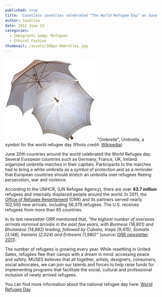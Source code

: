 ```yaml
---
published: true
title: 'Countless countries celebrated "The World Refugee Day" on June 20th'
author: Sandrine
date: 2012 June 23
categories:
  - Immigrants &amp; Refugees
  - Ethical Fashion
thumbnail: /assets/300px-Ombrelles.jpg
---
```

![Français : Ombrelle, France, début XXe siècle](/assets/300px-Ombrelles.jpg "Français : Ombrelle, France, début XXe siècle")
"Ombrelle", Umbrella, a symbol for the world refugee day (Photo credit: [Wikipedia](http://commons.wikipedia.org/wiki/File:Ombrelles.jpg))

June 20th countries around the world celebrated the World Refugee day. Several European countries such as Germany, France, UK, Ireland organized umbrella marches in their capitals. Participants to the marches had to bring a white umbrella as a symbol of protection and as a reminder that European countries should stretch an umbrella over refugees fleeing persecution, war and violence.

According to the UNHCR, (UN Refugee Agency), there are over **43.7 million** refugees and internally displaced people around the world. In 2011, the [Office of Refugee Resettlement](http://www.acf.hhs.gov/programs/orr/about/mission.htm) (ORR) and its partners served nearly 102,500 new arrivals. including 56,379 refugees. The U.S. receives refugees from more than 65 countries.

In its last newsletter ORR mentioned that, *"the highest number of overseas arrivals mirrored arrivals in the past few years, with Burmese (16,901) and Bhutanese (14,882) leading, followed by Cubans, Iraqis (9,415), Somalis (3,148), Iranians (2,024) and Eritreans (1,980)"* (source: [ORR newsletter 2011](http://www.acf.hhs.gov/programs/orr/press/2011_Year_End_Newsletter.htm)).

The number of refugees is growing every year. While resettling in United Sates, refugees flee their camps with a dream in mind: accessing peace and safety. MUSES believes that all together, artists, designers, consumers, social advocates, we can join our talents and forces to help raise funds for implementing programs that facilitate the social, cultural and professional inclusion of newly arrived refugees.

You can find more information about the national refugee day here: [World Refugee Day](http://www.worldrefugeeday.us/site/c.arKKI1MLIjI0E/b.8092105/k.B369/World_Refugee_Day.htm)